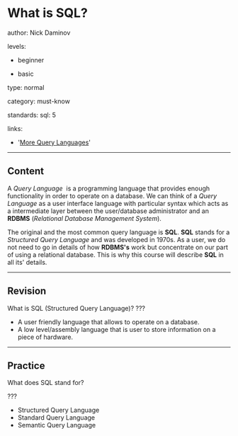 # What is SQL?
author: Nick Daminov

levels:

  - beginner

  - basic

type: normal

category: must-know

standards:
  sql: 5

links:

  - '[More Query Languages](https://en.wikipedia.org/wiki/Query_language)'

---
## Content

A *Query Language*  is a programming language that provides enough functionality in order to operate on a database. We can think of a *Query Language* as a user interface language with particular syntax which acts as a intermediate layer between the user/database administrator and an **RDBMS** (*Relational Database Management System*).

The original and the most common query language is **SQL**. **SQL** stands for a *Structured Query Language* and was developed in 1970s. As a user, we do not need to go in details of how **RDBMS's** work but concentrate on our part of using a relational database. This is why this course will describe **SQL** in all its' details.

---
## Revision

What is SQL (Structured Query Language)?
???

* A user friendly language that allows to operate on a database.
* A low level/assembly language that is user to store information on a piece of hardware.

---
## Practice

What does SQL stand for?

???

* Structured Query Language
* Standard Query Language
* Semantic Query Language

